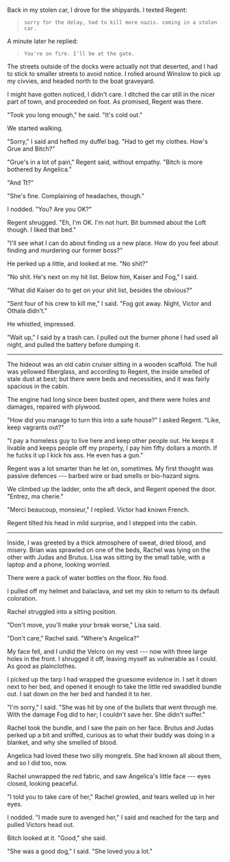 Back in my stolen car, I drove for the shipyards. I texted Regent:

> ~~~
> sorry for the delay, had to kill more nazis. coming in a stolen car.
> ~~~

A minute later he replied:

> ~~~
> You're on fire. I'll be at the gate.
> ~~~

The streets outside of the docks were actually not that deserted, and I had to stick to smaller streets to
avoid notice. I rolled around Winslow to pick up my civvies, and headed north to the boat graveyard.

I might have gotten noticed, I didn't care. I ditched the car still in the nicer part of town, and proceeded on
foot. As promised, Regent was there.

"Took you long enough," he said. "It's cold out."

We started walking.

"Sorry," I said and hefted my duffel bag. "Had to get my clothes. How's Grue and Bitch?"

"Grue's in a lot of pain," Regent said, without empathy. "Bitch is more bothered by Angelica."

"And Tt?"

"She's fine. Complaining of headaches, though."

I nodded. "You? Are you OK?"

Regent shrugged. "Eh, I'm OK. I'm not hurt. Bit bummed about the Loft though. I liked that bed."

"I'll see what I can do about finding us a new place. How do you feel
about finding and murdering our former boss?"

He perked up a little, and looked at me. "No shit?"

"No shit. He's next on my hit list. Below him, Kaiser and Fog," I said.

"What did Kaiser do to get on your shit list, besides the obvious?"

"Sent four of his crew to kill me," I said. "Fog got away. Night, Victor and Othala didn't."

He whistled, impressed.

"Wait up," I said by a trash can. I pulled out the burner phone I had used all night, and pulled the battery
before dumping it.

----

The hideout was an old cabin cruiser sitting in a wooden scaffold.
The hull was yellowed fiberglass, and according to Regent, the inside smelled of stale dust at best;
but there were beds and necessities, and it was fairly spacious in the cabin.

The engine had long since been busted open, and there were holes and damages, repaired with plywood.

"How did you manage to turn this into a safe house?" I asked Regent. "Like, keep
vagrants out?"

"I pay a homeless guy to live here and keep other people out. He keeps it livable
and keeps people off my property, I pay him fifty dollars a month. If he fucks it up
I kick his ass. He even has a gun."

Regent was a lot smarter than he let on, sometimes. My first thought was passive defences
--- barbed wire or bad smells or bio-hazard signs.

We climbed up the ladder, onto the aft deck, and Regent opened the door. "Entrez, ma cherie."

"Merci beaucoup, monsieur," I replied. Victor had known French.

Regent tilted his head in mild surprise, and I stepped into the cabin.

----

Inside, I was greeted by a thick atmosphere of sweat, dried blood, and misery. Brian was sprawled
on one of the beds, Rachel was lying on the other with Judas and Brutus. Lisa was sitting by the small
table, with a laptop and a phone, looking worried.

There were a pack of water bottles on the floor. No food.

I pulled off my helmet and balaclava, and set my skin to return to its default coloration.

Rachel struggled into a sitting position.

"Don't move, you'll make your break worse," Lisa said.

"Don't care," Rachel said. "Where's Angelica?"

My face fell, and I undid the Velcro on my vest --- now with three large holes
in the front. I shrugged it off, leaving myself as vulnerable as I could. As good as plainclothes.

I picked up the tarp I had wrapped the gruesome evidence in. I set it down
next to her bed, and opened it enough to take the little red swaddled bundle out. I sat down on the her
bed and handed it to her.

"I'm sorry," I said. "She was hit by one of the bullets that went through me. With the damage Fog
did to her; I couldn't save her. She didn't suffer."

Rachel took the bundle, and I saw the pain on her face. Brutus and Judas perked up a bit and sniffed,
curious as to what their buddy was doing in a blanket, and why she smelled of blood.

Angelica had loved these two silly mongrels. She had known all about them, and so I did too, now.

Rachel unwrapped the red fabric, and saw Angelica's little face --- eyes closed, looking peaceful.

"I told you to take care of her," Rachel growled, and tears welled up in her eyes.

I nodded. "I made sure to avenged her," I said and reached for the tarp
and pulled Victors head out.

Bitch looked at it. "Good," she said.

"She was a good dog," I said. "She loved you a lot."
